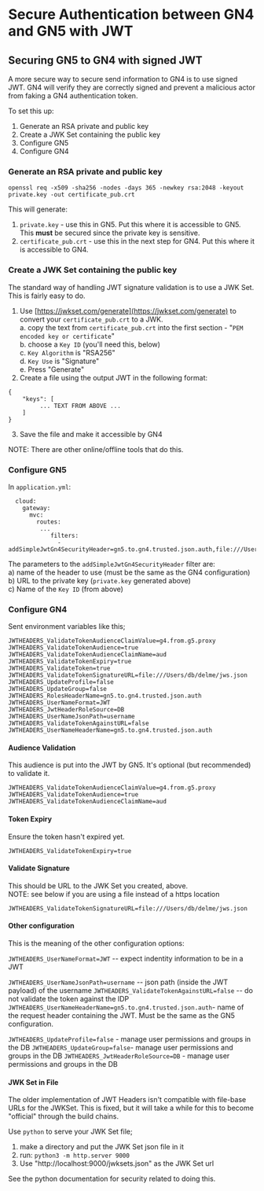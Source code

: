 # Secure Authentication between GN4 and GN5 with JWT


## Securing GN5 to GN4 with signed JWT


A more secure way to secure send information to GN4 is to use signed JWT.  GN4 will verify they are correctly signed and prevent a malicious actor from faking a GN4 authentication token.

To set this up:

1. Generate an RSA private and public key
2. Create a JWK Set containing the public key
3. Configure GN5
4. Configure GN4

### Generate an RSA private and public key

```
openssl req -x509 -sha256 -nodes -days 365 -newkey rsa:2048 -keyout private.key -out certificate_pub.crt
```

This will generate:

1. `private.key` - use this in GN5.  Put this where it is accessible to GN5.  This **must** be secured since the private key is sensitive.
2. `certificate_pub.crt` - use this in the next step for GN4.  Put this where it is accessible to GN4.

### Create a JWK Set containing the public key

The standard way of handling JWT signature validation is to use a JWK Set.  This is fairly easy to do.

1. Use [https://jwkset.com/generate](https://jwkset.com/generate) to convert your `certificate_pub.crt` to a JWK.<br>
  a. copy the text from `certificate_pub.crt` into the first section - "`PEM encoded key or certificate`" <br>
  b. choose a `Key ID` (you'll need this, below)<br>
  c. `Key Algorithm` is "RSA256"<br>
  d. `Key Use` is "Signature"<br>
  e. Press "Generate"
2. Create a file using the output JWT in the following format:
```
{
	"keys": [
		 ... TEXT FROM ABOVE ...
	]
}
```
3. Save the file and make it accessible by GN4

NOTE: There are other online/offline tools that do this.

### Configure GN5

In `application.yml`:

```
  cloud:
    gateway:
      mvc:
        routes:
         ...
            filters:
              - addSimpleJwtGn4SecurityHeader=gn5.to.gn4.trusted.json.auth,file:///Users/db/delme/key/private.key,mykeyid
```

The parameters to the `addSimpleJwtGn4SecurityHeader` filter are: <br>
a) name of the header to use (must be the same as the GN4 configuration)<br>
b) URL to the private key (`private.key` generated above)<br>
c) Name of the `Key ID` (from above)

### Configure GN4

Sent environment variables like this;

```
JWTHEADERS_ValidateTokenAudienceClaimValue=g4.from.g5.proxy
JWTHEADERS_ValidateTokenAudience=true
JWTHEADERS_ValidateTokenAudienceClaimName=aud
JWTHEADERS_ValidateTokenExpiry=true
JWTHEADERS_ValidateToken=true
JWTHEADERS_ValidateTokenSignatureURL=file:///Users/db/delme/jws.json
JWTHEADERS_UpdateProfile=false
JWTHEADERS_UpdateGroup=false
JWTHEADERS_RolesHeaderName=gn5.to.gn4.trusted.json.auth
JWTHEADERS_UserNameFormat=JWT
JWTHEADERS_JwtHeaderRoleSource=DB
JWTHEADERS_UserNameJsonPath=username
JWTHEADERS_ValidateTokenAgainstURL=false
JWTHEADERS_UserNameHeaderName=gn5.to.gn4.trusted.json.auth
```

#### Audience Validation

This audience is put into the JWT by GN5.  It's optional (but recommended) to validate it.

`JWTHEADERS_ValidateTokenAudienceClaimValue=g4.from.g5.proxy`
`JWTHEADERS_ValidateTokenAudience=true`
`JWTHEADERS_ValidateTokenAudienceClaimName=aud`

#### Token Expiry

Ensure the token hasn't expired yet.

`JWTHEADERS_ValidateTokenExpiry=true`

#### Validate Signature

This should be URL to the JWK Set you created, above.  
NOTE: see below if you are using a file instead of a https location

`JWTHEADERS_ValidateTokenSignatureURL=file:///Users/db/delme/jws.json`

#### Other configuration

This is the meaning of the other configuration options:

`JWTHEADERS_UserNameFormat=JWT` -- expect indentity information to be in a JWT

`JWTHEADERS_UserNameJsonPath=username` -- json path (inside the JWT payload) of the username
`JWTHEADERS_ValidateTokenAgainstURL=false` -- do not validate the token against the IDP
`JWTHEADERS_UserNameHeaderName=gn5.to.gn4.trusted.json.auth`- name of the request header containing the JWT.  Must be the same as the GN5 configuration.

`JWTHEADERS_UpdateProfile=false` - manage user permissions and groups in the DB
`JWTHEADERS_UpdateGroup=false`- manage user permissions and groups in the DB
`JWTHEADERS_JwtHeaderRoleSource=DB` - manage user permissions and groups in the DB

#### JWK Set in File

The older implementation of JWT Headers isn't compatible with file-base URLs for the JWKSet.  This is fixed, but it will take a while for this to become "official" through the build chains.

Use `python` to serve your JWK Set file;

1. make a directory and put the JWK Set json file in it
2. run:
   `python3 -m http.server 9000`
3. Use "http://localhost:9000/jwksets.json" as the JWK Set url

See the python documentation for security related to doing this.
